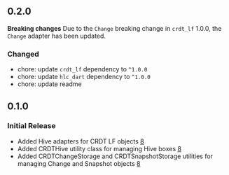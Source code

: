 ## 0.2.0

**Breaking changes**
Due to the `Change` breaking change in `crdt_lf` 1.0.0, the `Change` adapter has been updated.

### Changed

- chore: update `crdt_lf` dependency to `^1.0.0`
- chore: update `hlc_dart` dependency to `^1.0.0`
- chore: update readme


## 0.1.0

### Initial Release

- Added Hive adapters for CRDT LF objects [8](https://github.com/MattiaPispisa/crdt/issues/8)
- Added CRDTHive utility class for managing Hive boxes [8](https://github.com/MattiaPispisa/crdt/issues/8)
- Added CRDTChangeStorage and CRDTSnapshotStorage utilities for managing Change and Snapshot objects [8](https://github.com/MattiaPispisa/crdt/issues/8)
